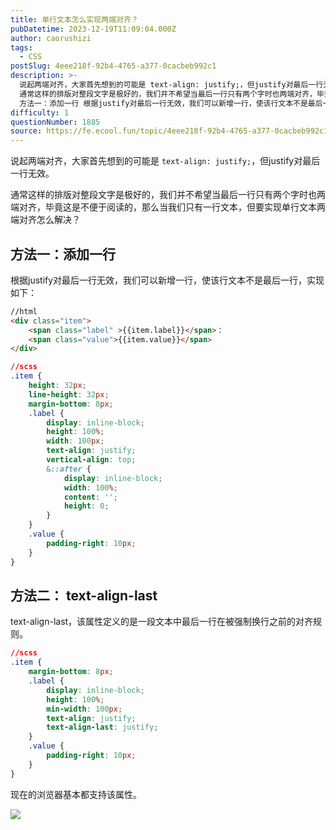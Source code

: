 ```yaml
---
title: 单行文本怎么实现两端对齐？
pubDatetime: 2023-12-19T11:09:04.000Z
author: caorushizi
tags:
  - CSS
postSlug: 4eee218f-92b4-4765-a377-0cacbeb992c1
description: >-
  说起两端对齐，大家首先想到的可能是 text-align: justify;，但justify对最后一行无效。
  通常这样的排版对整段文字是极好的，我们并不希望当最后一行只有两个字时也两端对齐，毕竟这是不便于阅读的，那么当我们只有一行文本，但要实现单行文本两端对齐怎么解决？
  方法一：添加一行 根据justify对最后一行无效，我们可以新增一行，使该行文本不是最后一行，实现如下： //html <di
difficulty: 1
questionNumber: 1885
source: https://fe.ecool.fun/topic/4eee218f-92b4-4765-a377-0cacbeb992c1
---
```


说起两端对齐，大家首先想到的可能是 `text-align: justify;`，但justify对最后一行无效。

通常这样的排版对整段文字是极好的，我们并不希望当最后一行只有两个字时也两端对齐，毕竟这是不便于阅读的，那么当我们只有一行文本，但要实现单行文本两端对齐怎么解决？

## 方法一：添加一行

根据justify对最后一行无效，我们可以新增一行，使该行文本不是最后一行，实现如下：

```html
//html
<div class="item">
    <span class="label" >{{item.label}}</span>：
    <span class="value">{{item.value}}</span>
</div>
```

```css
//scss
.item {
    height: 32px;
    line-height: 32px;
    margin-bottom: 8px;
    .label {
        display: inline-block;
        height: 100%;
        width: 100px;
        text-align: justify;
        vertical-align: top;
        &::after {
            display: inline-block;
            width: 100%;
            content: '';
            height: 0;
        }
    }
    .value {
        padding-right: 10px;
    }
}
```

## 方法二： text-align-last

text-align-last，该属性定义的是一段文本中最后一行在被强制换行之前的对齐规则。

```css
//scss
.item {
    margin-bottom: 8px;
    .label {
        display: inline-block;
        height: 100%;
        min-width: 100px;
        text-align: justify;
        text-align-last: justify;
    }
    .value {
        padding-right: 10px;
    }
}
```

现在的浏览器基本都支持该属性。

![](https://static.ecool.fun//article/da3bafad-51c3-482b-a953-955e08bd220c.png)


